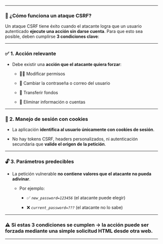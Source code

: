 
---

### 🧠 ¿Cómo funciona un ataque CSRF? 
Un ataque CSRF tiene éxito cuando el atacante logra que un usuario autenticado **ejecute una acción sin darse cuenta**. Para que esto sea posible, deben cumplirse **3 condiciones clave**:

---

### ✅ 1. Acción relevante

- Debe existir una **acción que el atacante quiera forzar**:
    
    - 🧑‍💼 Modificar permisos
        
    - 🔑 Cambiar la contraseña o correo del usuario
        
    - 💸 Transferir fondos
        
    - 🧹 Eliminar información o cuentas
        

---

### 🍪 2. Manejo de sesión con cookies

- La aplicación **identifica al usuario únicamente con cookies de sesión**.
    
- No hay tokens CSRF, headers personalizados, ni autenticación secundaria que **valide el origen de la petición**.
    

---

### 🔓 3. Parámetros predecibles

- La petición vulnerable **no contiene valores que el atacante no pueda adivinar**.
    
    - Por ejemplo:
        
        - ✅ _`new_password=123456`_ (el atacante puede elegir)
            
        - ❌ _`current_password=???`_ (el atacante no lo sabe)
            

---

### ⚠️ Si estas 3 condiciones se cumplen → la acción puede ser forzada mediante una simple solicitud HTML desde otra web.

---
